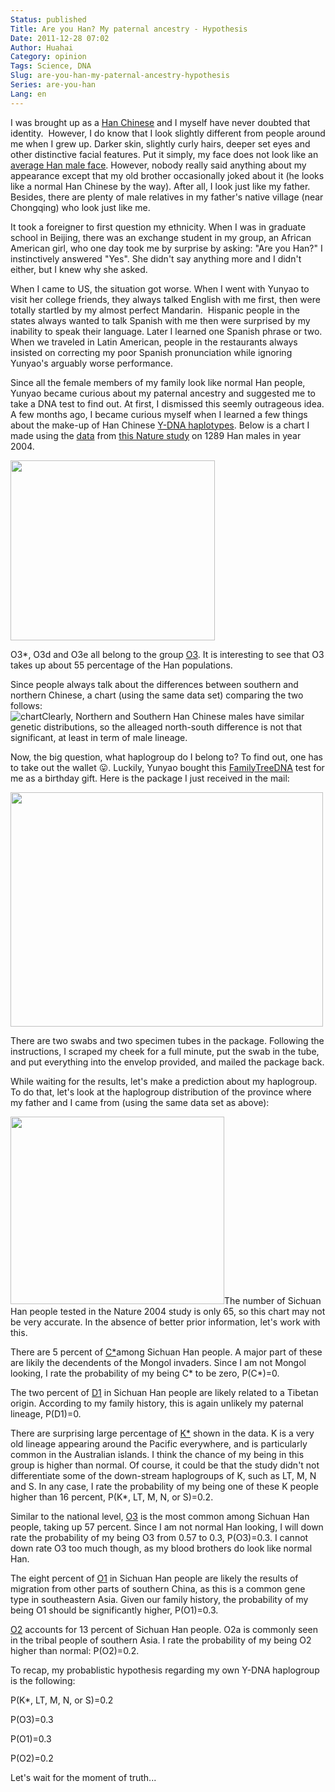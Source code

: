 ```yaml
---
Status: published
Title: Are you Han? My paternal ancestry - Hypothesis
Date: 2011-12-28 07:02
Author: Huahai
Category: opinion
Tags: Science, DNA
Slug: are-you-han-my-paternal-ancestry-hypothesis
Series: are-you-han
Lang: en
---
```


I was brought up as a [Han Chinese](https://en.wikipedia.org/wiki/Han_Chinese) and I myself have never doubted that identity.  However, I do know that I look slightly different from people around me when I grew up. Darker skin, slightly curly hairs, deeper set eyes and other distinctive facial features. Put it simply, my face does not look like an [average Han male face](https://pmsol3.files.wordpress.com/2009/08/chineseaverageman.jpg?w=490). However, nobody really said anything about my appearance except that my old brother occasionally joked about it (he looks like a normal Han Chinese by the way). After all, I look just like my father. Besides, there are plenty of male relatives in my father's native village (near Chongqing) who look just like me.

It took a foreigner to first question my ethnicity. When I was in graduate school in Beijing, there was an exchange student in my group, an African American girl, who one day took me by surprise by asking: "Are you Han?" I instinctively answered "Yes". She didn't say anything more and I didn't either, but I knew why she asked.

When I came to US, the situation got worse. When I went with Yunyao to visit her college friends, they always talked English with me first, then were totally startled by my almost perfect Mandarin.  Hispanic people in the states always wanted to talk Spanish with me then were surprised by my inability to speak their language. Later I learned one Spanish phrase or two. When we traveled in Latin American, people in the restaurants always insisted on correcting my poor Spanish pronunciation while ignoring Yunyao's arguably worse performance. 

Since all the female members of my family look like normal Han people, Yunyao became curious about my paternal ancestry and suggested me to take a DNA test to find out. At first, I dismissed this seemly outrageous idea. A few months ago, I became curious myself when I learned a few things about the make-up of Han Chinese [Y-DNA haplotypes](https://en.wikipedia.org/wiki/Human_Y-chromosome_DNA_haplogroup). Below is a chart I made using the [data](https://www.nature.com/nature/journal/v431/n7006/extref/nature02878-s2.doc) from [this Nature study](https://www.nature.com/nature/journal/v431/n7006/abs/nature02878.html) on 1289 Han males in year 2004.

<img src="https://farm8.staticflickr.com/7167/6590228355_f274b09342.jpg" width="327" height="288" />

O3\*, O3d and O3e all belong to the group [O3](https://en.wikipedia.org/wiki/Haplogroup_O3_%28Y-DNA%29). It is interesting to see that O3 takes up about 55 percentage of the Han populations. 

Since people always talk about the differences between southern and northern Chinese, a chart (using the same data set) comparing the two follows:  
![chart](https://farm8.staticflickr.com/7145/6590358575_7450cf0f53.jpg)Clearly, Northern and Southern Han Chinese males have similar genetic distributions, so the alleaged north-south difference is not that significant, at least in term of male lineage.

Now, the big question, what haplogroup do I belong to? To find out, one has to take out the wallet 😛. Luckily, Yunyao bought this [FamilyTreeDNA](https://www.familytreedna.com/) test for me as a birthday gift. Here is the package I just received in the mail:

<img src="https://farm8.staticflickr.com/7020/6586266841_318f2ebdc4.jpg" width="500" height="375" />

There are two swabs and two specimen tubes in the package. Following the instructions, I scraped my cheek for a full minute, put the swab in the tube, and put everything into the envelop provided, and mailed the package back.

While waiting for the results, let's make a prediction about my haplogroup. To do that, let's look at the haplogroup distribution of the province where my father and I came from (using the same data set as above):

<img src="https://farm8.staticflickr.com/7157/6590534263_621207bf2c.jpg" width="342" height="300" />The number of Sichuan Han people tested in the Nature 2004 study is only 65, so this chart may not be very accurate. In the absence of better prior information, let's work with this. 

There are 5 percent of [C\*](https://en.wikipedia.org/wiki/Haplogroup_C3_%28Y-DNA%29)among Sichuan Han people. A major part of these are likily the decendents of the Mongol invaders. Since I am not Mongol looking, I rate the probability of my being C\* to be zero, P(C\*)=0.

The two percent of [D1](https://en.wikipedia.org/wiki/Haplogroup_D1_%28Y-DNA%29) in Sichuan Han people are likely related to a Tibetan origin. According to my family history, this is again unlikely my paternal lineage, P(D1)=0.

There are surprising large percentage of [K\*](https://en.wikipedia.org/wiki/Haplogroup_K_%28Y-DNA%29) shown in the data. K is a very old lineage appearing around the Pacific everywhere, and is particularly common in the Australian islands. I think the chance of my being in this group is higher than normal. Of course, it could be that the study didn't not differentiate some of the down-stream haplogroups of K, such as LT, M, N and S. In any case, I rate the probability of my being one of these K people higher than 16 percent, P(K\*, LT, M, N, or S)=0.2.  

Similar to the national level, [O3](https://en.wikipedia.org/wiki/Haplogroup_O3_%28Y-DNA%29) is the most common among Sichuan Han people, taking up 57 percent. Since I am not normal Han looking, I will down rate the probability of my being O3 from 0.57 to 0.3, P(O3)=0.3. I cannot down rate O3 too much though, as my blood brothers do look like normal Han.

The eight percent of [O1](https://en.wikipedia.org/wiki/Haplogroup_O1_%28Y-DNA%29) in Sichuan Han people are likely the results of migration from other parts of southern China, as this is a common gene type in southeastern Asia. Given our family history, the probability of my being O1 should be significantly higher, P(O1)=0.3.

[O2](https://en.wikipedia.org/wiki/Haplogroup_O2_%28Y-DNA%29) accounts for 13 percent of Sichuan Han people. O2a is commonly seen in the tribal people of southern Asia. I rate the probability of my being O2 higher than normal: P(O2)=0.2.

To recap, my probablistic hypothesis regarding my own Y-DNA haplogroup is the following:

P(K\*, LT, M, N, or S)=0.2

P(O3)=0.3

P(O1)=0.3

P(O2)=0.2

Let's wait for the moment of truth...
